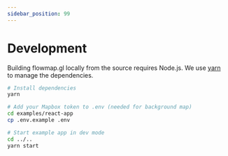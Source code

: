 ```yaml
---
sidebar_position: 99
---
```


# Development

Building flowmap.gl locally from the source requires Node.js.
We use [yarn](https://yarnpkg.com/en/docs/install) to manage the dependencies.

```bash
# Install dependencies
yarn 

# Add your Mapbox token to .env (needed for background map)
cd examples/react-app
cp .env.example .env

# Start example app in dev mode
cd ../..
yarn start
```

